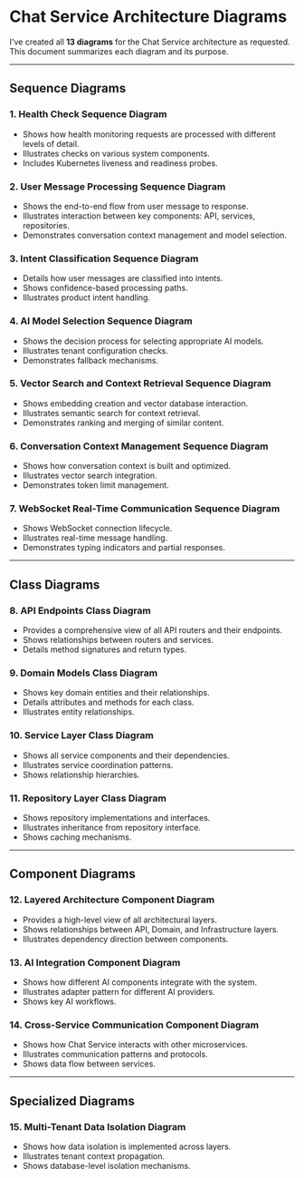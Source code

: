 # Chat Service Architecture Diagrams

I've created all **13 diagrams** for the Chat Service architecture as requested.  
This document summarizes each diagram and its purpose.

---

## Sequence Diagrams

### 1. Health Check Sequence Diagram
- Shows how health monitoring requests are processed with different levels of detail.
- Illustrates checks on various system components.
- Includes Kubernetes liveness and readiness probes.

### 2. User Message Processing Sequence Diagram
- Shows the end-to-end flow from user message to response.
- Illustrates interaction between key components: API, services, repositories.
- Demonstrates conversation context management and model selection.

### 3. Intent Classification Sequence Diagram
- Details how user messages are classified into intents.
- Shows confidence-based processing paths.
- Illustrates product intent handling.

### 4. AI Model Selection Sequence Diagram
- Shows the decision process for selecting appropriate AI models.
- Illustrates tenant configuration checks.
- Demonstrates fallback mechanisms.

### 5. Vector Search and Context Retrieval Sequence Diagram
- Shows embedding creation and vector database interaction.
- Illustrates semantic search for context retrieval.
- Demonstrates ranking and merging of similar content.

### 6. Conversation Context Management Sequence Diagram
- Shows how conversation context is built and optimized.
- Illustrates vector search integration.
- Demonstrates token limit management.

### 7. WebSocket Real-Time Communication Sequence Diagram
- Shows WebSocket connection lifecycle.
- Illustrates real-time message handling.
- Demonstrates typing indicators and partial responses.

---

## Class Diagrams

### 8. API Endpoints Class Diagram
- Provides a comprehensive view of all API routers and their endpoints.
- Shows relationships between routers and services.
- Details method signatures and return types.

### 9. Domain Models Class Diagram
- Shows key domain entities and their relationships.
- Details attributes and methods for each class.
- Illustrates entity relationships.

### 10. Service Layer Class Diagram
- Shows all service components and their dependencies.
- Illustrates service coordination patterns.
- Shows relationship hierarchies.

### 11. Repository Layer Class Diagram
- Shows repository implementations and interfaces.
- Illustrates inheritance from repository interface.
- Shows caching mechanisms.

---

## Component Diagrams

### 12. Layered Architecture Component Diagram
- Provides a high-level view of all architectural layers.
- Shows relationships between API, Domain, and Infrastructure layers.
- Illustrates dependency direction between components.

### 13. AI Integration Component Diagram
- Shows how different AI components integrate with the system.
- Illustrates adapter pattern for different AI providers.
- Shows key AI workflows.

### 14. Cross-Service Communication Component Diagram
- Shows how Chat Service interacts with other microservices.
- Illustrates communication patterns and protocols.
- Shows data flow between services.

---

## Specialized Diagrams

### 15. Multi-Tenant Data Isolation Diagram
- Shows how data isolation is implemented across layers.
- Illustrates tenant context propagation.
- Shows database-level isolation mechanisms.
